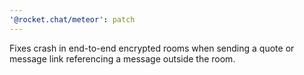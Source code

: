 ```yaml
---
'@rocket.chat/meteor': patch
---
```


Fixes crash in end-to-end encrypted rooms when sending a quote or message link referencing a message outside the room.
